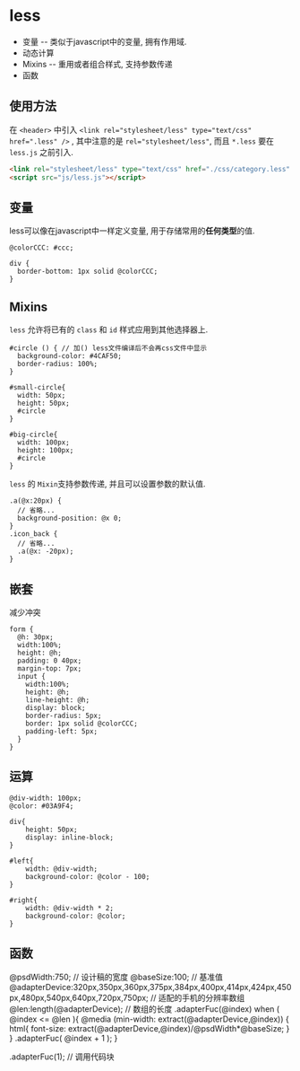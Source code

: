less
===

+ 变量 -- 类似于javascript中的变量, 拥有作用域.
+ 动态计算
+ Mixins -- 重用或者组合样式, 支持参数传递
+ 函数

使用方法
---

  在 `<header>` 中引入 `<link rel="stylesheet/less" type="text/css" href=".less" />` , 其中注意的是 `rel="stylesheet/less"`, 而且 `*.less` 要在 `less.js` 之前引入.

```html
<link rel="stylesheet/less" type="text/css" href="./css/category.less" />
<script src="js/less.js"></script>
```

变量
---

  less可以像在javascript中一样定义变量, 用于存储常用的**任何类型**的值.
  ```less
  @colorCCC: #ccc;

  div {
    border-bottom: 1px solid @colorCCC;
  }
  ```

Mixins
---

  `less` 允许将已有的 `class` 和 `id` 样式应用到其他选择器上.
  ```less
  #circle () { // 加() less文件编译后不会再css文件中显示
    background-color: #4CAF50;
    border-radius: 100%;
  }

  #small-circle{
    width: 50px;
    height: 50px;
    #circle
  }

  #big-circle{
    width: 100px;
    height: 100px;
    #circle
  }
  ```
  `less` 的 `Mixin`支持参数传递, 并且可以设置参数的默认值.
  ```less
  .a(@x:20px) {
    // 省略...
    background-position: @x 0;
  }
  .icon_back {
    // 省略...
    .a(@x: -20px);
  }
  ```

嵌套
---

  减少冲突

```less
form {
  @h: 30px;
  width:100%;
  height: @h;
  padding: 0 40px;
  margin-top: 7px;
  input {
    width:100%;
    height: @h;
    line-height: @h;
    display: block;
    border-radius: 5px;
    border: 1px solid @colorCCC;
    padding-left: 5px;
  }
}
```

运算
---

```less
@div-width: 100px;
@color: #03A9F4;

div{
    height: 50px;
    display: inline-block;
}

#left{
    width: @div-width;
    background-color: @color - 100;
}

#right{
    width: @div-width * 2;
    background-color: @color;
}
```

函数
---

@psdWidth:750; // 设计稿的宽度
@baseSize:100; // 基准值
@adapterDevice:320px,350px,360px,375px,384px,400px,414px,424px,450px,480px,540px,640px,720px,750px; // 适配的手机的分辨率数组
@len:length(@adapterDevice); // 数组的长度
.adapterFuc(@index) when ( @index <= @len ){
  @media (min-width: extract(@adapterDevice,@index)) {
    html{
      font-size: extract(@adapterDevice,@index)/@psdWidth*@baseSize;
    }
  }
  .adapterFuc( @index + 1 );
}

.adapterFuc(1); // 调用代码块
